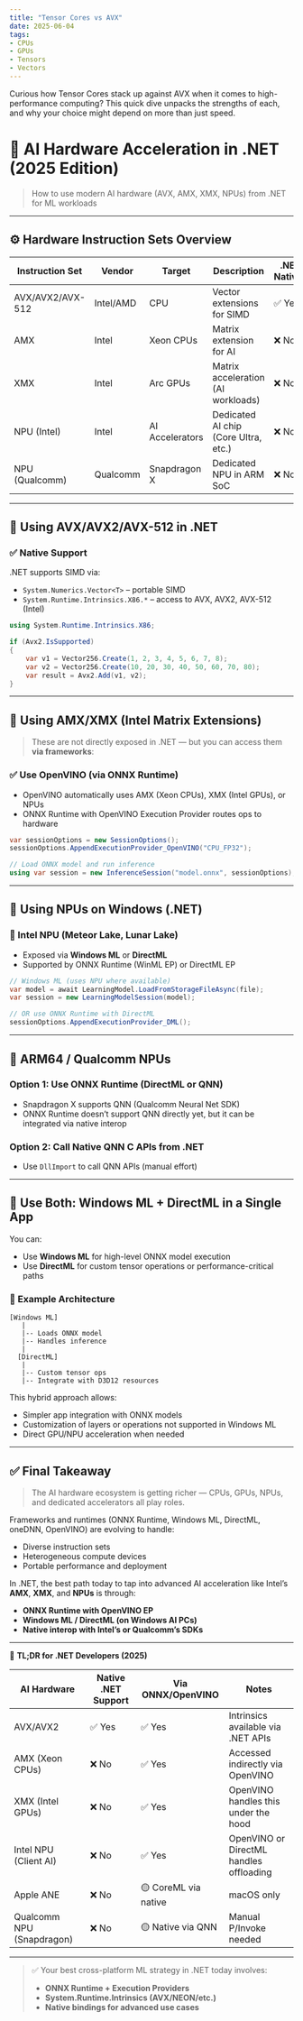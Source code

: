 ```yaml
---
title: "Tensor Cores vs AVX"
date: 2025-06-04
tags:
- CPUs
- GPUs
- Tensors
- Vectors
---
```


Curious how Tensor Cores stack up against AVX when it comes to high-performance computing? This quick dive unpacks the strengths of each, and why your choice might depend on more than just speed.

# 🧠 AI Hardware Acceleration in .NET (2025 Edition)

> How to use modern AI hardware (AVX, AMX, XMX, NPUs) from .NET for ML workloads

---

## ⚙️ Hardware Instruction Sets Overview

| Instruction Set | Vendor        | Target         | Description                             | .NET Native? | ONNX/OpenVINO Support |
|-----------------|---------------|----------------|-----------------------------------------|--------------|------------------------|
| AVX/AVX2/AVX-512| Intel/AMD     | CPU            | Vector extensions for SIMD              | ✅ Yes       | ✅ Yes                 |
| AMX             | Intel         | Xeon CPUs      | Matrix extension for AI                 | ❌ No        | ✅ Via OpenVINO        |
| XMX             | Intel         | Arc GPUs       | Matrix acceleration (AI workloads)      | ❌ No        | ✅ Via OpenVINO        |
| NPU (Intel)     | Intel         | AI Accelerators| Dedicated AI chip (Core Ultra, etc.)    | ❌ No        | ✅ Via OpenVINO/DirectML|
| NPU (Qualcomm)  | Qualcomm      | Snapdragon X   | Dedicated NPU in ARM SoC                | ❌ No        | 🟡 Native or QNN SDK   |

---

## 🧰 Using AVX/AVX2/AVX-512 in .NET

### ✅ Native Support

.NET supports SIMD via:

- `System.Numerics.Vector<T>` – portable SIMD
- `System.Runtime.Intrinsics.X86.*` – access to AVX, AVX2, AVX-512 (Intel)

```csharp
using System.Runtime.Intrinsics.X86;

if (Avx2.IsSupported)
{
    var v1 = Vector256.Create(1, 2, 3, 4, 5, 6, 7, 8);
    var v2 = Vector256.Create(10, 20, 30, 40, 50, 60, 70, 80);
    var result = Avx2.Add(v1, v2);
}
```

---

## 🚀 Using AMX/XMX (Intel Matrix Extensions)

> These are not directly exposed in .NET — but you can access them **via frameworks**:

### ✅ Use OpenVINO (via ONNX Runtime)

- OpenVINO automatically uses AMX (Xeon CPUs), XMX (Intel GPUs), or NPUs
- ONNX Runtime with OpenVINO Execution Provider routes ops to hardware

```csharp
var sessionOptions = new SessionOptions();
sessionOptions.AppendExecutionProvider_OpenVINO("CPU_FP32");

// Load ONNX model and run inference
using var session = new InferenceSession("model.onnx", sessionOptions);
```

---

## 🤖 Using NPUs on Windows (.NET)

### 🔹 Intel NPU (Meteor Lake, Lunar Lake)

- Exposed via **Windows ML** or **DirectML**
- Supported by ONNX Runtime (WinML EP) or DirectML EP

```csharp
// Windows ML (uses NPU where available)
var model = await LearningModel.LoadFromStorageFileAsync(file);
var session = new LearningModelSession(model);
```

```csharp
// OR use ONNX Runtime with DirectML
sessionOptions.AppendExecutionProvider_DML();
```

---

## 📱 ARM64 / Qualcomm NPUs

### Option 1: Use ONNX Runtime (DirectML or QNN)

- Snapdragon X supports QNN (Qualcomm Neural Net SDK)
- ONNX Runtime doesn’t support QNN directly yet, but it can be integrated via native interop

### Option 2: Call Native QNN C APIs from .NET

- Use `DllImport` to call QNN APIs (manual effort)

---

## 🎯 Use Both: Windows ML + DirectML in a Single App

You can:

- Use **Windows ML** for high-level ONNX model execution
- Use **DirectML** for custom tensor operations or performance-critical paths

### 🔧 Example Architecture

```plaintext
[Windows ML]
   |
   |-- Loads ONNX model
   |-- Handles inference
   |
  [DirectML]
   |
   |-- Custom tensor ops
   |-- Integrate with D3D12 resources
```

This hybrid approach allows:

- Simpler app integration with ONNX models
- Customization of layers or operations not supported in Windows ML
- Direct GPU/NPU acceleration when needed

---

## ✅ Final Takeaway

> The AI hardware ecosystem is getting richer — CPUs, GPUs, NPUs, and dedicated accelerators all play roles.

Frameworks and runtimes (ONNX Runtime, Windows ML, DirectML, oneDNN, OpenVINO) are evolving to handle:

- Diverse instruction sets
- Heterogeneous compute devices
- Portable performance and deployment

In .NET, the best path today to tap into advanced AI acceleration like Intel’s **AMX**, **XMX**, and **NPUs** is through:

- **ONNX Runtime with OpenVINO EP**
- **Windows ML / DirectML (on Windows AI PCs)**
- **Native interop with Intel’s or Qualcomm’s SDKs**

---

🧠 **TL;DR for .NET Developers (2025)**

| AI Hardware            | Native .NET Support | Via ONNX/OpenVINO | Notes                                     |
|------------------------|---------------------|-------------------|-------------------------------------------|
| AVX/AVX2               | ✅ Yes              | ✅ Yes            | Intrinsics available via .NET APIs        |
| AMX (Xeon CPUs)        | ❌ No               | ✅ Yes            | Accessed indirectly via OpenVINO          |
| XMX (Intel GPUs)       | ❌ No               | ✅ Yes            | OpenVINO handles this under the hood      |
| Intel NPU (Client AI)  | ❌ No               | ✅ Yes            | OpenVINO or DirectML handles offloading   |
| Apple ANE              | ❌ No               | 🟡 CoreML via native | macOS only                                |
| Qualcomm NPU (Snapdragon) | ❌ No           | 🟡 Native via QNN | Manual P/Invoke needed                    |

---

> ✅ Your best cross-platform ML strategy in .NET today involves:
>
> - **ONNX Runtime + Execution Providers**
> - **System.Runtime.Intrinsics (AVX/NEON/etc.)**
> - **Native bindings for advanced use cases**
